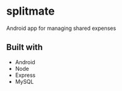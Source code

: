 # splitmate
Android app for managing shared expenses

## Built with
* Android
* Node
* Express
* MySQL
